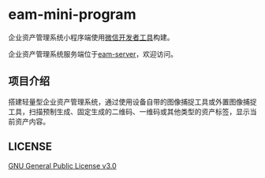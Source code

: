 # eam-mini-program

企业资产管理系统小程序端使用[微信开发者工具](https://developers.weixin.qq.com/miniprogram/dev/devtools/download.html)构建。

企业资产管理系统服务端位于[eam-server](https://github.com/Edward-Brock/eam-server)，欢迎访问。

## 项目介绍

搭建轻量型企业资产管理系统，通过使用设备自带的图像捕捉工具或外置图像捕捉工具，扫描预制生成、固定生成的二维码、一维码或其他类型的资产标签，显示当前资产内容。

## LICENSE

[GNU General Public License v3.0](LICENSE)
